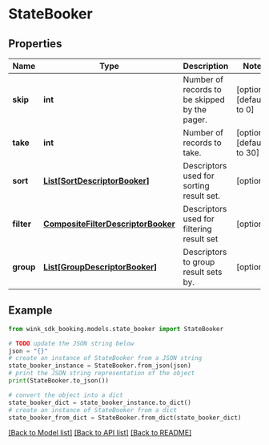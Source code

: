 # StateBooker


## Properties

Name | Type | Description | Notes
------------ | ------------- | ------------- | -------------
**skip** | **int** | Number of records to be skipped by the pager. | [optional] [default to 0]
**take** | **int** | Number of records to take. | [optional] [default to 30]
**sort** | [**List[SortDescriptorBooker]**](SortDescriptorBooker.md) | Descriptors used for sorting result set. | [optional] 
**filter** | [**CompositeFilterDescriptorBooker**](CompositeFilterDescriptorBooker.md) | Descriptors used for filtering result set | [optional] 
**group** | [**List[GroupDescriptorBooker]**](GroupDescriptorBooker.md) | Descriptors to group result sets by. | [optional] 

## Example

```python
from wink_sdk_booking.models.state_booker import StateBooker

# TODO update the JSON string below
json = "{}"
# create an instance of StateBooker from a JSON string
state_booker_instance = StateBooker.from_json(json)
# print the JSON string representation of the object
print(StateBooker.to_json())

# convert the object into a dict
state_booker_dict = state_booker_instance.to_dict()
# create an instance of StateBooker from a dict
state_booker_from_dict = StateBooker.from_dict(state_booker_dict)
```
[[Back to Model list]](../README.md#documentation-for-models) [[Back to API list]](../README.md#documentation-for-api-endpoints) [[Back to README]](../README.md)


